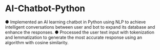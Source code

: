 # AI-Chatbot-Python
● Implemented an AI learning chatbot in Python using NLP to achieve intelligent conversations between user and bot to expand its database and enhance the responses.
● Processed the user text input with tokenization and lemmatization to generate the most accurate response using an algorithm with cosine similarity.
